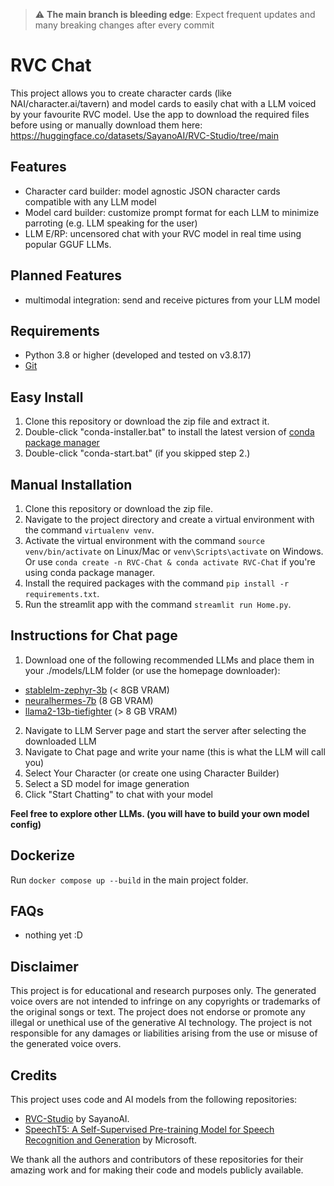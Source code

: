 > :warning: **The main branch is bleeding edge**: Expect frequent updates and many breaking changes after every commit

# RVC Chat
This project allows you to create character cards (like NAI/character.ai/tavern) and model cards to easily chat with a LLM voiced by your favourite RVC model. Use the app to download the required files before using or manually download them here: https://huggingface.co/datasets/SayanoAI/RVC-Studio/tree/main

## Features
* Character card builder: model agnostic JSON character cards compatible with any LLM model
* Model card builder: customize prompt format for each LLM to minimize parroting (e.g. LLM speaking for the user)
* LLM E/RP: uncensored chat with your RVC model in real time using popular GGUF LLMs.

## Planned Features
* multimodal integration: send and receive pictures from your LLM model

## Requirements
- Python 3.8 or higher (developed and tested on v3.8.17)
- [Git](https://git-scm.com/download/win)

## Easy Install
1. Clone this repository or download the zip file and extract it.
2. Double-click "conda-installer.bat" to install the latest version of [conda package manager](https://docs.conda.io/projects/miniconda/en/latest/)
3. Double-click "conda-start.bat" (if you skipped step 2.)

## Manual Installation
1. Clone this repository or download the zip file.
2. Navigate to the project directory and create a virtual environment with the command `virtualenv venv`.
3. Activate the virtual environment with the command `source venv/bin/activate` on Linux/Mac or `venv\Scripts\activate` on Windows. Or use `conda create -n RVC-Chat & conda activate RVC-Chat` if you're using conda package manager.
4. Install the required packages with the command `pip install -r requirements.txt`.
5. Run the streamlit app with the command `streamlit run Home.py`.

## Instructions for Chat page
1. Download one of the following recommended LLMs and place them in your ./models/LLM folder (or use the homepage downloader):
* [stablelm-zephyr-3b](https://huggingface.co/TheBloke/stablelm-zephyr-3b-GGUF/resolve/main/stablelm-zephyr-3b.Q5_K_M.gguf) (< 8GB VRAM)
* [neuralhermes-7b](https://huggingface.co/TheBloke/NeuralHermes-2.5-Mistral-7B-GGUF/resolve/main/neuralhermes-2.5-mistral-7b.Q4_K_M.gguf) (8 GB VRAM)
* [llama2-13b-tiefighter](https://huggingface.co/KoboldAI/LLaMA2-13B-Tiefighter-GGUF/resolve/main/LLaMA2-13B-Tiefighter.Q4_K_M.gguf) (> 8 GB VRAM)

2. Navigate to LLM Server page and start the server after selecting the downloaded LLM
3. Navigate to Chat page and write your name (this is what the LLM will call you)
4. Select Your Character (or create one using Character Builder)
5. Select a SD model for image generation
6. Click "Start Chatting" to chat with your model

**Feel free to explore other LLMs. (you will have to build your own model config)**

## Dockerize
Run `docker compose up --build` in the main project folder.

## FAQs
* nothing yet :D

## Disclaimer
This project is for educational and research purposes only. The generated voice overs are not intended to infringe on any copyrights or trademarks of the original songs or text. The project does not endorse or promote any illegal or unethical use of the generative AI technology. The project is not responsible for any damages or liabilities arising from the use or misuse of the generated voice overs.

## Credits
This project uses code and AI models from the following repositories:
- [RVC-Studio](https://github.com/SayanoAI/RVC-Studio) by SayanoAI.
- [SpeechT5: A Self-Supervised Pre-training Model for Speech Recognition and Generation](https://github.com/microsoft/SpeechT5) by Microsoft.

We thank all the authors and contributors of these repositories for their amazing work and for making their code and models publicly available.